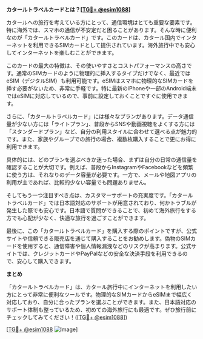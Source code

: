 **カタールトラベルカードとは？[[TG💪+ @esim1088](https://t.me/s/esim1088)]**

カタールへの旅行を考えている方にとって、通信環境はとても重要な要素です。特に海外では、スマホの通信が不安定だと困ることがあります。そんな時に便利なのが「カタールトラベルカード」です。このカードは、カタール国内でインターネットを利用できるSIMカードとして提供されています。海外旅行中でも安心してインターネットを楽しむことができます。

このカードの最大の特徴は、その使いやすさとコストパフォーマンスの高さです。通常のSIMカードのように物理的に挿入するタイプだけでなく、最近ではeSIM（デジタルSIM）も利用可能です。eSIMはスマホに物理的なSIMカードを挿す必要がないため、非常に手軽です。特に最新のiPhoneや一部のAndroid端末ではeSIMに対応しているので、事前に設定しておくことですぐに使用できます。

さらに、「カタールトラベルカード」には様々なプランがあります。データ通信量が少ない方には「ライトプラン」、普段からSNSや動画視聴をよくする方には「スタンダードプラン」など、自分の利用スタイルに合わせて選べる点が魅力的です。また、家族やグループでの旅行の場合、複数枚購入することで更にお得に利用できます。

具体的には、どのプランを選ぶべきか迷った場合、まずは自分の日常の通信量を確認することが大切です。例えば、普段からInstagramやFacebookなどを頻繁に使う方は、それなりのデータ容量が必要です。一方で、メールや地図アプリの利用が主であれば、比較的少ない容量でも問題ありません。

そしてもう一つ注目すべき点は、カスタマーサポートの充実度です。「カタールトラベルカード」では日本語対応のサポートが用意されており、何かトラブルが発生した際でも安心です。日本語で質問ができることで、初めて海外旅行をする方でも心配が少なく、快適な旅行を過ごすことができます。

最後に、この「カタールトラベルカード」を購入する際のポイントですが、公式サイトや信頼できる販売店を通じて購入することをお勧めします。偽物のSIMカードを使用すると、通信障害や個人情報漏洩などのリスクが高まります。公式サイトでは、クレジットカードやPayPalなどの安全な決済手段を利用できるので、安心して購入できます。

**まとめ**

「カタールトラベルカード」は、カタール旅行中にインターネットを利用したい方にとって非常に便利なツールです。物理的なSIMカードからeSIMまで幅広く対応しており、自分に合ったプランを選ぶことができます。また、日本語対応のサポート体制も整っているため、初めての海外旅行にも最適です。ぜひ旅行前にチェックしてみてください！([[TG💪+ @esim1088](https://t.me/s/esim1088)]) 

[[TG💪+ @esim1088](https://t.me/s/esim1088) ![Image](https://i.postimg.cc/Y0z9fWf4/image.png)]